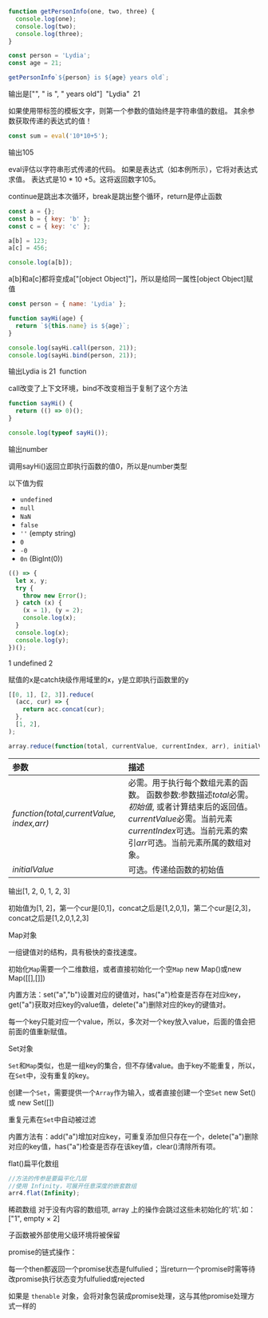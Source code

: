 ```js
function getPersonInfo(one, two, three) {
  console.log(one);
  console.log(two);
  console.log(three);
}

const person = 'Lydia';
const age = 21;

getPersonInfo`${person} is ${age} years old`;
```

输出是["", " is ", " years old"]` `"Lydia"` `21

如果使用带标签的模板文字，则第一个参数的值始终是字符串值的数组。 其余参数获取传递的表达式的值！



```js
const sum = eval('10*10+5');
```

输出105

eval评估以字符串形式传递的代码。 如果是表达式（如本例所示），它将对表达式求值。 表达式是10 * 10 +5。这将返回数字105。



continue是跳出本次循环，break是跳出整个循环，return是停止函数



```js
const a = {};
const b = { key: 'b' };
const c = { key: 'c' };

a[b] = 123;
a[c] = 456;

console.log(a[b]);
```

a[b]和a[c]都将变成a["[object Object]"]，所以是给同一属性[object Object]赋值



```js
const person = { name: 'Lydia' };

function sayHi(age) {
  return `${this.name} is ${age}`;
}

console.log(sayHi.call(person, 21));
console.log(sayHi.bind(person, 21));
```

输出Lydia is 21` `function

call改变了上下文环境，bind不改变相当于复制了这个方法



```js
function sayHi() {
  return (() => 0)();
}

console.log(typeof sayHi());
```

输出number

调用sayHi()返回立即执行函数的值0，所以是number类型



以下值为假

- `undefined`
- `null`
- `NaN`
- `false`
- `''` (empty string)
- `0`
- `-0`
- `0n` (BigInt(0))



```js
(() => {
  let x, y;
  try {
    throw new Error();
  } catch (x) {
    (x = 1), (y = 2);
    console.log(x);
  }
  console.log(x);
  console.log(y);
})();
```

1 undefined 2

赋值的x是catch块级作用域里的x，y是立即执行函数里的y



```js
[[0, 1], [2, 3]].reduce(
  (acc, cur) => {
    return acc.concat(cur);
  },
  [1, 2],
);
```

```js
array.reduce(function(total, currentValue, currentIndex, arr), initialValue)
```

| 参数                                      | 描述                                                         |
| :---------------------------------------- | :----------------------------------------------------------- |
| *function(total,currentValue, index,arr)* | 必需。用于执行每个数组元素的函数。 函数参数:参数描述*total*必需。*初始值*, 或者计算结束后的返回值。*currentValue*必需。当前元素*currentIndex*可选。当前元素的索引*arr*可选。当前元素所属的数组对象。 |
| *initialValue*                            | 可选。传递给函数的初始值                                     |

输出[1, 2, 0, 1, 2, 3]

初始值为[1, 2]，第一个cur是[0,1]，concat之后是[1,2,0,1]，第二个cur是[2,3]，concat之后是[1,2,0,1,2,3]





Map对象

一组键值对的结构，具有极快的查找速度。

初始化`Map`需要一个二维数组，或者直接初始化一个空`Map`  new Map()或new Map([[],[]])

内置方法：set("a","b")设置对应的键值对，has("a")检查是否存在对应key，get("a")获取对应key的value值，delete("a")删除对应的key的键值对。

每一个key只能对应一个value，所以，多次对一个key放入value，后面的值会把前面的值重新赋值。



Set对象

`Set`和`Map`类似，也是一组key的集合，但不存储value。由于key不能重复，所以，在`Set`中，没有重复的key。

创建一个`Set`，需要提供一个`Array`作为输入，或者直接创建一个空`Set` new Set() 或 new Set([])

重复元素在`Set`中自动被过滤

内置方法有：add("a")增加对应key，可重复添加但只存在一个，delete("a")删除对应的key值，has("a")检查是否存在该key值，clear()清除所有项。



flat()扁平化数组

```js
//方法的传参是要扁平化几层
//使用 Infinity，可展开任意深度的嵌套数组
arr4.flat(Infinity);
```



稀疏数组 对于没有内容的数组项, array 上的操作会跳过这些未初始化的'坑'.如：["1", empty × 2]





子函数被外部使用父级环境将被保留



promise的链式操作：

每一个then都返回一个promise状态是fulfulied；当return一个promise时需等待改promise执行状态变为fulfulied或rejected

如果是 `thenable` 对象，会将对象包装成promise处理，这与其他promise处理方式一样的
